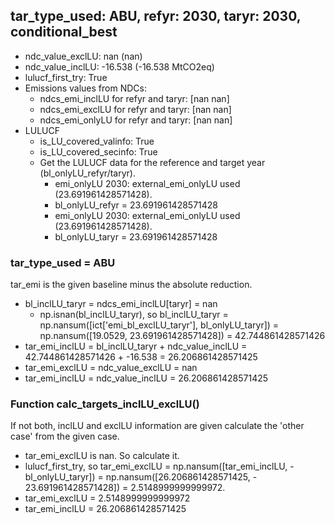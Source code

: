 

## tar_type_used: ABU, refyr: 2030, taryr: 2030, conditional_best
- ndc_value_exclLU: nan (nan)
- ndc_value_inclLU: -16.538 (-16.538 MtCO2eq)
- lulucf_first_try: True
- Emissions values from NDCs:
  - ndcs_emi_inclLU for refyr and taryr: [nan nan]
  - ndcs_emi_exclLU for refyr and taryr: [nan nan]
  - ndcs_emi_onlyLU for refyr and taryr: [nan nan]
- LULUCF
  - is_LU_covered_valinfo: True
  - is_LU_covered_secinfo: True
  - Get the LULUCF data for the reference and target year (bl_onlyLU_refyr/taryr).
    - emi_onlyLU 2030: external_emi_onlyLU used (23.691961428571428).
    - bl_onlyLU_refyr = 23.691961428571428
    - emi_onlyLU 2030: external_emi_onlyLU used (23.691961428571428).
    - bl_onlyLU_taryr = 23.691961428571428
### tar_type_used = ABU
tar_emi is the given baseline minus the absolute reduction.
- bl_inclLU_taryr = ndcs_emi_inclLU[taryr] = nan
  - np.isnan(bl_inclLU_taryr), so bl_inclLU_taryr = np.nansum([ict['emi_bl_exclLU_taryr'], bl_onlyLU_taryr]) = np.nansum([19.0529, 23.691961428571428]) = 42.744861428571426
- tar_emi_inclLU = bl_inclLU_taryr + ndc_value_inclLU = 42.744861428571426 + -16.538 = 26.206861428571425
- tar_emi_exclLU = ndc_value_exclLU = nan
- tar_emi_inclLU = ndc_value_inclLU = 26.206861428571425
### Function calc_targets_inclLU_exclLU()
If not both, inclLU and exclLU information are given calculate the 'other case' from the given case.
- tar_emi_exclLU is nan. So calculate it.
- lulucf_first_try, so tar_emi_exclLU = np.nansum([tar_emi_inclLU, -bl_onlyLU_taryr]) = np.nansum([26.206861428571425, - 23.691961428571428]) = 2.5148999999999972.
- tar_emi_exclLU = 2.5148999999999972
- tar_emi_inclLU = 26.206861428571425